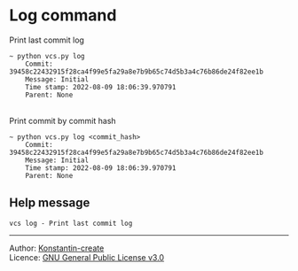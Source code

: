 # Log command

Print last commit log
```shell
~ python vcs.py log
    Commit: 39458c22432915f28ca4f99e5fa29a8e7b9b65c74d5b3a4c76b86de24f82ee1b
    Message: Initial
    Time stamp: 2022-08-09 18:06:39.970791
    Parent: None
```
\
Print commit by commit hash
```shell
~ python vcs.py log <commit_hash>
    Commit: 39458c22432915f28ca4f99e5fa29a8e7b9b65c74d5b3a4c76b86de24f82ee1b
    Message: Initial
    Time stamp: 2022-08-09 18:06:39.970791
    Parent: None
```

## Help message
```shell
vcs log - Print last commit log
```
___

Author: [Konstantin-create](https://github.com/Konstantin-create)
\
Licence: [GNU General Public License v3.0](/LICENSE)

